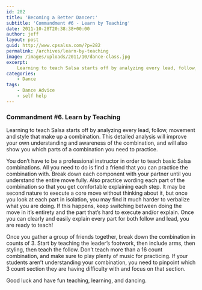 ```yaml
---
id: 282
title: 'Becoming a Better Dancer:'
subtitle: 'Commandment #6 - Learn by Teaching'
date: 2011-10-28T20:38:38+00:00
author: jeff
layout: post
guid: http://www.cpsalsa.com/?p=282
permalink: /archives/learn-by-teaching
image: /images/uploads/2011/10/dance-class.jpg
excerpt:
    Learning to teach Salsa starts off by analyzing every lead, follow, movement and style that make up a combination. This detailed analysis will improve your own understanding and awareness of the combination, and will also show you which parts of a combination you need to practice.
categories:
    - Dance
tags:
    - Dance Advice
    - self help
---
```

### Commandment #6. Learn by Teaching

Learning to teach Salsa starts off by analyzing every lead, follow, movement and style that make up a combination. This detailed analysis will improve your own understanding and awareness of the combination, and will also show you which parts of a combination you need to practice.

<!--more-->

You don’t have to be a professional instructor in order to teach basic Salsa combinations. All you need to do is find a friend that you can practice the combination with. Break down each component with your partner until you understand the entire move fully. Also practice wording each part of the combination so that you get comfortable explaining each step. It may be second nature to execute a core move without thinking about it, but once you look at each part in isolation, you may find it much harder to verbalize what you are doing. If this happens, keep switching between doing the move in it’s entirety and the part that’s hard to execute and/or explain. Once you can clearly and easily explain every part for both follow and lead, you are ready to teach!

Once you gather a group of friends together, break down the combination in counts of 3. Start by teaching the leader’s footwork, then include arms, then styling, then teach the follow. Don’t teach more than a 16 count combination, and make sure to play plenty of music for practicing. If your students aren’t understanding your combination, you need to pinpoint which 3 count section they are having difficulty with and focus on that section.

Good luck and have fun teaching, learning, and dancing.
